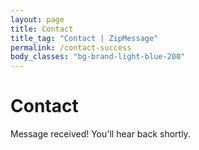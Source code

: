 ```yaml
---
layout: page
title: Contact
title_tag: "Contact | ZipMessage"
permalink: /contact-success
body_classes: "bg-brand-light-blue-200"
---
```


<div class="px-8 pt-0 pb-64  
            lg:max-w-4xl lg:mx-auto lg:pb-96">

  <h1 class="text-4xl mb-12">
    Contact
  </h1>

  <p class="text-brand-blue-400 font-medium text-lg mb-16 text-left 
            lg:w-30rem lg:mx-auto">
    Message received!  You'll hear back shortly.</p>

</div>